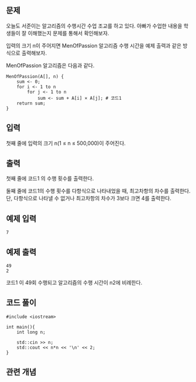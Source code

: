 ## 문제 
오늘도 서준이는 알고리즘의 수행시간 수업 조교를 하고 있다. 아빠가 수업한 내용을 학생들이 잘 이해했는지 문제를 통해서 확인해보자.

입력의 크기 n이 주어지면 MenOfPassion 알고리즘 수행 시간을 예제 출력과 같은 방식으로 출력해보자.

MenOfPassion 알고리즘은 다음과 같다.

```
MenOfPassion(A[], n) {
    sum <- 0;
    for i <- 1 to n
        for j <- 1 to n
            sum <- sum + A[i] × A[j]; # 코드1
    return sum;
}
```
## 입력
첫째 줄에 입력의 크기 n(1 ≤ n ≤ 500,000)이 주어진다.


## 출력
첫째 줄에 코드1 의 수행 횟수를 출력한다.

둘째 줄에 코드1의 수행 횟수를 다항식으로 나타내었을 때, 최고차항의 차수를 출력한다. 단, 다항식으로 나타낼 수 없거나 최고차항의 차수가 3보다 크면 4를 출력한다.
## 예제 입력 
```
7
```

## 예제 출력  
```
49
2
```
코드1 이 49회 수행되고 알고리즘의 수행 시간이 n2에 비례한다.


## 코드 풀이
```
#include <iostream>

int main(){
    int long n;

    std::cin >> n;
    std::cout << n*n << '\n' << 2; 
}
```
## 관련 개념
